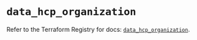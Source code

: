 # `data_hcp_organization`

Refer to the Terraform Registry for docs: [`data_hcp_organization`](https://registry.terraform.io/providers/hashicorp/hcp/0.109.0/docs/data-sources/organization).
